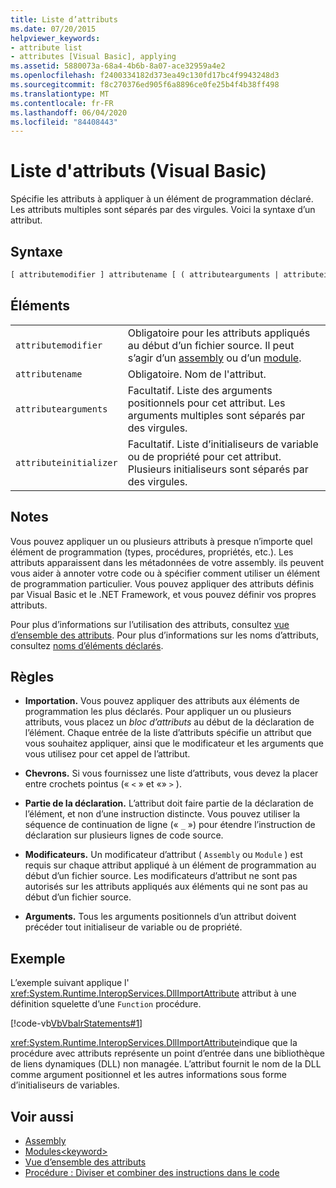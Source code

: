 ```yaml
---
title: Liste d’attributs
ms.date: 07/20/2015
helpviewer_keywords:
- attribute list
- attributes [Visual Basic], applying
ms.assetid: 5880073a-68a4-4b6b-8a07-ace32959a4e2
ms.openlocfilehash: f2400334182d373ea49c130fd17bc4f9943248d3
ms.sourcegitcommit: f8c270376ed905f6a8896ce0fe25b4f4b38ff498
ms.translationtype: MT
ms.contentlocale: fr-FR
ms.lasthandoff: 06/04/2020
ms.locfileid: "84408443"
---
```

# <a name="attribute-list-visual-basic"></a>Liste d'attributs (Visual Basic)
Spécifie les attributs à appliquer à un élément de programmation déclaré. Les attributs multiples sont séparés par des virgules. Voici la syntaxe d’un attribut.  
  
## <a name="syntax"></a>Syntaxe  
  
```vb  
[ attributemodifier ] attributename [ ( attributearguments | attributeinitializer ) ]  
```  
  
## <a name="parts"></a>Éléments  
|||
|---|---|
|`attributemodifier`|Obligatoire pour les attributs appliqués au début d’un fichier source. Il peut s’agir d’un [assembly](../modifiers/assembly.md) ou d’un [module](../modifiers/module-keyword.md).|
|`attributename`| Obligatoire. Nom de l'attribut.|
|`attributearguments`|Facultatif. Liste des arguments positionnels pour cet attribut. Les arguments multiples sont séparés par des virgules.|
|`attributeinitializer`|Facultatif. Liste d’initialiseurs de variable ou de propriété pour cet attribut. Plusieurs initialiseurs sont séparés par des virgules.|
  
## <a name="remarks"></a>Notes  
 Vous pouvez appliquer un ou plusieurs attributs à presque n’importe quel élément de programmation (types, procédures, propriétés, etc.). Les attributs apparaissent dans les métadonnées de votre assembly. ils peuvent vous aider à annoter votre code ou à spécifier comment utiliser un élément de programmation particulier. Vous pouvez appliquer des attributs définis par Visual Basic et le .NET Framework, et vous pouvez définir vos propres attributs.  

 Pour plus d’informations sur l’utilisation des attributs, consultez [vue d’ensemble des attributs](../../programming-guide/concepts/attributes/index.md). Pour plus d’informations sur les noms d’attributs, consultez [noms d’éléments déclarés](../../programming-guide/language-features/declared-elements/declared-element-names.md).  
  
## <a name="rules"></a>Règles  
  
- **Importation.** Vous pouvez appliquer des attributs aux éléments de programmation les plus déclarés. Pour appliquer un ou plusieurs attributs, vous placez un *bloc d’attributs* au début de la déclaration de l’élément. Chaque entrée de la liste d’attributs spécifie un attribut que vous souhaitez appliquer, ainsi que le modificateur et les arguments que vous utilisez pour cet appel de l’attribut.  
  
- **Chevrons.** Si vous fournissez une liste d’attributs, vous devez la placer entre crochets pointus (« `<` » et «» `>` ).  
  
- **Partie de la déclaration.** L’attribut doit faire partie de la déclaration de l’élément, et non d’une instruction distincte. Vous pouvez utiliser la séquence de continuation de ligne (« `_` ») pour étendre l’instruction de déclaration sur plusieurs lignes de code source.  
  
- **Modificateurs.** Un modificateur d’attribut ( `Assembly` ou `Module` ) est requis sur chaque attribut appliqué à un élément de programmation au début d’un fichier source. Les modificateurs d’attribut ne sont pas autorisés sur les attributs appliqués aux éléments qui ne sont pas au début d’un fichier source.  
  
- **Arguments.** Tous les arguments positionnels d’un attribut doivent précéder tout initialiseur de variable ou de propriété.  
  
## <a name="example"></a>Exemple  
 L’exemple suivant applique l' <xref:System.Runtime.InteropServices.DllImportAttribute> attribut à une définition squelette d’une `Function` procédure.  
  
 [!code-vb[VbVbalrStatements#1](~/samples/snippets/visualbasic/VS_Snippets_VBCSharp/VbVbalrStatements/VB/Class1.vb#1)]  
  
 <xref:System.Runtime.InteropServices.DllImportAttribute>indique que la procédure avec attributs représente un point d’entrée dans une bibliothèque de liens dynamiques (DLL) non managée. L’attribut fournit le nom de la DLL comme argument positionnel et les autres informations sous forme d’initialiseurs de variables.  
  
## <a name="see-also"></a>Voir aussi

- [Assembly](../modifiers/assembly.md)
- [Modules\<keyword>](../modifiers/module-keyword.md)
- [Vue d’ensemble des attributs](../../programming-guide/concepts/attributes/index.md)
- [Procédure : Diviser et combiner des instructions dans le code](../../programming-guide/program-structure/how-to-break-and-combine-statements-in-code.md)

